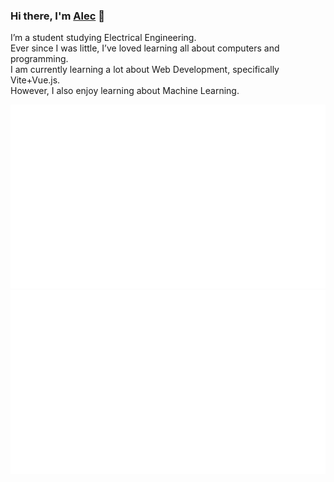 ### Hi there, I'm [Alec](https://adibarra.com) 👋

I’m a student studying Electrical Engineering.<br>
Ever since I was little, I’ve loved learning all about computers and programming.<br>
I am currently learning a lot about Web Development, specifically Vite+Vue.js.<br>
However, I also enjoy learning about Machine Learning.<br>

<picture>
  <source media="(prefers-color-scheme: dark)" srcset="https://github.com/adibarra/github-stats/blob/master/generated/overview.svg#gh-dark-mode-only">
  <img src="https://github.com/adibarra/github-stats/blob/master/generated/overview.svg#gh-light-mode-only">
</picture>

<picture>
  <source media="(prefers-color-scheme: dark)" srcset="https://github.com/adibarra/github-stats/blob/master/generated/languages.svg#gh-dark-mode-only">
  <img src="https://github.com/adibarra/github-stats/blob/master/generated/languages.svg#gh-light-mode-only">
</picture>
